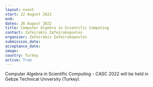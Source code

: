 ```yaml
---
layout: event
start: 22 August 2022
end:
dates: 26 August 2022
title: Computer Algebra in Scientific Computing
contact: Zafeirakis Zafeirakopoulos
organizer: Zafeirakis Zafeirakopoulos
submission_date:
acceptance_date:
image:
country: Turkey
active: True
---
```


Computer Algebra in Scientific Computing - CASC 2022 will be held in
Gebze Technical University (Turkey).
